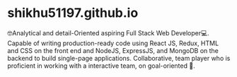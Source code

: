 # shikhu51197.github.io
🤓Analytical and detail-Oriented aspiring Full Stack Web Developer💻. Capable of writing production-ready code using React JS, Redux, HTML and CSS on the front end and NodeJS, ExpressJS, and MongoDB on the backend to build single-page applications. Collaborative, team player who is proficient in working with a interactive team, on goal-oriented 📂.
